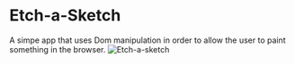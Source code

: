# Etch-a-Sketch

A simpe app that uses Dom manipulation in order to allow the user to paint something in the browser.
![Etch-a-sketch](https://github.com/sebicirdeiu/Etch-a-Sketch/assets/103687209/3822c95d-74fc-4243-a392-847721a86ea6)
